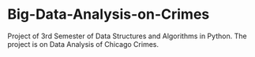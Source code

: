 # Big-Data-Analysis-on-Crimes
Project of 3rd Semester of Data Structures and Algorithms in Python. The project is on Data Analysis of Chicago Crimes.
